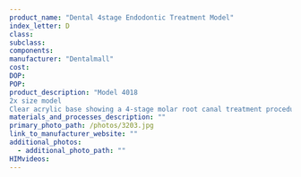 ```yaml
---
product_name: "Dental 4­stage Endodontic Treatment Model"
index_letter: D
class: 
subclass: 
components:
manufacturer: "Dentalmall"
cost: 
DOP: 
POP: 
product_description: "Model 4018
2x size model
Clear acrylic base showing a 4-stage molar root canal treatment procedure"
materials_and_processes_description: ""
primary_photo_path: /photos/3203.jpg
link_to_manufacturer_website: ""
additional_photos:
  - additional_photo_path: ""
HIMvideos:
---
```


